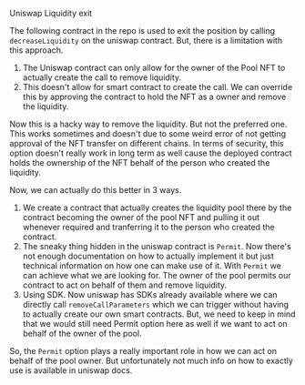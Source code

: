 Uniswap Liquidity exit

The following contract in the repo is used to exit the position by calling `decreaseLiquidity` on the uniswap contract.
But, there is a limitation with this approach.

1. The Uniswap contract can only allow for the owner of the Pool NFT to actually create the call to remove liquidity.
2. This doesn't allow for smart contract to create the call. We can override this by approving the contract to hold the NFT as a owner and remove the liquidity.

Now this is a hacky way to remove the liquidity. But not the preferred one. This works sometimes and doesn't due to some weird error of not getting approval of the NFT transfer on different chains. In terms of security, this option doesn't really work in long term as well cause the deployed contract holds the ownership of the NFT behalf of the person who created the liquidity.

Now, we can actually do this better in 3 ways.

1. We create a contract that actually creates the liquidity pool there by the contract becoming the owner of the pool NFT and pulling it out whenever required and tranferring it to the person who created the contract.
2. The sneaky thing hidden in the uniswap contract is `Permit`. Now there's not enough documentation on how to actually implement it but just technical information on how one can make use of it. With `Permit` we can achieve what we are looking for. The owner of the pool permits our contract to act on behalf of them and remove liquidity.
3. Using SDK. Now uniswap has SDKs already available where we can directly call `removeCallParameters` which we can trigger without having to actually create our own smart contracts. But, we need to keep in mind that we would still need Permit option here as well if we want to act on behalf of the owner of the pool.

So, the `Permit` option plays a really important role in how we can act on behalf of the pool owner. But unfortunately not much info on how to exactly use is available in uniswap docs.
